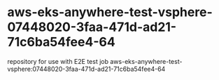 # aws-eks-anywhere-test-vsphere-07448020-3faa-471d-ad21-71c6ba54fee4-64
repository for use with E2E test job aws-eks-anywhere-test-vsphere:07448020-3faa-471d-ad21-71c6ba54fee4-64
